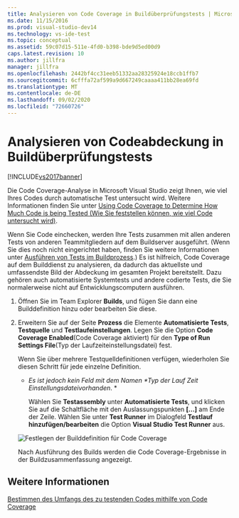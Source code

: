 ```yaml
---
title: Analysieren von Code Coverage in Buildüberprüfungstests | Microsoft-Dokumentation
ms.date: 11/15/2016
ms.prod: visual-studio-dev14
ms.technology: vs-ide-test
ms.topic: conceptual
ms.assetid: 59c07d15-511e-4fd0-b398-bde9d5ed00d9
caps.latest.revision: 10
ms.author: jillfra
manager: jillfra
ms.openlocfilehash: 2442bf4cc31eeb51332aa28325924e18ccb1ffb7
ms.sourcegitcommit: 6cfffa72af599a9d667249caaaa411bb28ea69fd
ms.translationtype: MT
ms.contentlocale: de-DE
ms.lasthandoff: 09/02/2020
ms.locfileid: "72660726"
---
```

# <a name="analyzing-code-coverage-in-build-verification-tests"></a>Analysieren von Codeabdeckung in Buildüberprüfungstests
[!INCLUDE[vs2017banner](../includes/vs2017banner.md)]

Die Code Coverage-Analyse in Microsoft Visual Studio zeigt Ihnen, wie viel Ihres Codes durch automatische Test untersucht wird. Weitere Informationen finden Sie unter [Using Code Coverage to Determine How Much Code is being Tested (Wie Sie feststellen können, wie viel Code untersucht wird)](../test/using-code-coverage-to-determine-how-much-code-is-being-tested.md).

 Wenn Sie Code einchecken, werden Ihre Tests zusammen mit allen anderen Tests von anderen Teammitgliedern auf dem Buildserver ausgeführt. (Wenn Sie dies noch nicht eingerichtet haben, finden Sie weitere Informationen unter [Ausführen von Tests im Buildprozess](https://msdn.microsoft.com/library/d05743a1-c5cf-447e-bed9-bed3cb595e38).) Es ist hilfreich, Code Coverage auf dem Builddienst zu analysieren, da dadurch das aktuellste und umfassendste Bild der Abdeckung im gesamten Projekt bereitstellt. Dazu gehören auch automatisierte Systemtests und andere codierte Tests, die Sie normalerweise nicht auf Entwicklungscomputern ausführen.

1. Öffnen Sie im Team Explorer **Builds**, und fügen Sie dann eine Builddefinition hinzu oder bearbeiten Sie diese.

2. Erweitern Sie auf der Seite **Prozess** die Elemente **Automatisierte Tests**, **Testquelle** und **Testlaufeinstellungen**. Legen Sie die Option **Code Coverage Enabled**(Code Coverage aktiviert) für den **Type of Run Settings File**(Typ der Laufzeiteinstellungsdatei) fest.

    Wenn Sie über mehrere Testquelldefinitionen verfügen, wiederholen Sie diesen Schritt für jede einzelne Definition.

   - <em>Es ist jedoch kein Feld mit dem Namen **Typ der Lauf Zeit Einstellungsdatei</em>vorhanden*. *

      Wählen Sie **Testassembly** unter **Automatisierte Tests**, und klicken Sie auf die Schaltfläche mit den Auslassungspunkten **[...]** am Ende der Zeile. Wählen Sie unter **Test Runner** im Dialogfeld **Testlauf hinzufügen/bearbeiten** die Option **Visual Studio Test Runner** aus.

   ![Festlegen der Builddefinition für Code Coverage](../test/media/codecoverage-plaincc.png "CodeCoverage-plaincc")

   Nach Ausführung des Builds werden die Code Coverage-Ergebnisse in der Buildzusammenfassung angezeigt.

## <a name="see-also"></a>Weitere Informationen
 [Bestimmen des Umfangs des zu testenden Codes mithilfe von Code Coverage](../test/using-code-coverage-to-determine-how-much-code-is-being-tested.md)
